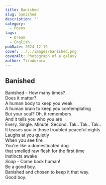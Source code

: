 ```yaml
---
title: Banished
slug: banished
description: ""
category:
  - Poems
tags:
  - Dream
  - English
pubDate: 2024-12-19
cover: ../../images/banished.png
coverAlt: Photograph of a galaxy
author: TiiaAurora
---
```


## Banished

Banished - How many times?<br>
Does it matter?<br>
A human body to keep you weak<br>
A human brain to keep you contemplating<br>
But your soul? Oh, it remembers.<br>
And it tells you who you are<br>
Every. Single. Minute. Second. Tak.. Tak.. Tak..<br>
It teases you in those troubled peaceful nights<br>
Laughs at you quietly<br>
When you see fire<br>
You're like a domesticated dog<br>
that smelled raw flesh for the first time<br>
Instincts awake<br>
_Snap_ - Come back human! <br>
Be a good boy. <br>
Banished and chosen to keep it that way. <br>
Good boy. <br>
<br><br>
